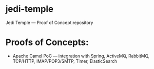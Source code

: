 # jedi-temple
Jedi Temple — Proof of Concept repository

# Proofs of Concepts:

* Apache Camel PoC — integration with Spring, ActiveMQ, RabbitMQ, TCP/HTTP, IMAP/POP3/SMTP, Timer, ElasticSearch

